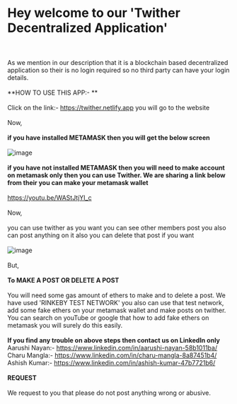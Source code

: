 **<h1>Hey welcome to our 'Twither Decentralized Application'</h1>**
<br /><br />
As we mention in our description that it is a blockchain based decentralized application so their is no login required so no third party can have your login details.
<br /><br />
**HOW TO USE THIS APP:- **
<br /><br />
Click on the link:- https://twither.netlify.app you will go to the website
<br /><br />
Now,
<br /><br />
**if you have installed METAMASK then you will get the below screen**
<br /><br />
![image](https://user-images.githubusercontent.com/69347014/188481290-b2846056-a214-49b9-b59f-4de6597383b5.png)
<br /><br />
**if you have not installed METAMASK then you will need to make account on metamask only then you can use Twither. We are sharing a link below from their you can make your metamask wallet**
<br /><br />
https://youtu.be/WAStJtjYI_c
<br /><br />
Now, 
<br /><br />
you can use twither as you want you can see other members post you also can post anything on it also you can delete that post if you want
<br /><br />
![image](https://user-images.githubusercontent.com/69347014/188485007-c6bf539f-5f27-4434-8b35-d4fcb4ce454f.png)
<br /><br />
But,
<br /><br />
**To MAKE A POST OR DELETE A POST**
<br /><br />
You will need some gas amount of ethers to make and to delete a post. We have used 'RINKEBY TEST NETWORK' you also can use that test network, add some fake ethers on your metamask wallet and make posts on twither. You can search on youTube or google that how to add fake ethers on metamask you will surely do this easily.
<br /><br />
**If you find any trouble on above steps then contact us on LinkedIn only**
Aarushi Nayan:- https://www.linkedin.com/in/aarushi-nayan-58b1011ba/
Charu Mangla:- https://www.linkedin.com/in/charu-mangla-8a87451b4/
Ashish Kumar:- https://www.linkedin.com/in/ashish-kumar-47b7721b6/
<br /><br />
**REQUEST**
<br /><br />
We request to you that please do not post anything wrong or abusive.
